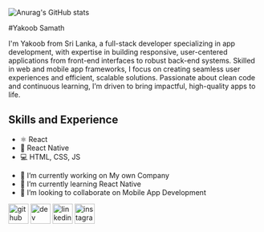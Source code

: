 ![Anurag's GitHub stats](https://github-readme-stats.vercel.app/api?username=yakoob010&show_icons=true&theme=radical)

#Yakoob Samath

I'm Yakoob from Sri Lanka, a full-stack developer specializing in app development, with expertise in building responsive, user-centered applications from front-end interfaces to robust back-end systems. Skilled in web and mobile app frameworks, I focus on creating seamless user experiences and efficient, scalable solutions. Passionate about clean code and continuous learning, I’m driven to bring impactful, high-quality apps to life.

## Skills and Experience
* ⚛ React
* 📱 React Native
* 💻 HTML, CSS, JS 

- 🔭 I’m currently working on My own Company 
- 🌱 I’m currently learning React Native 
- 👯 I’m looking to collaborate on Mobile App Development 


[<img src='https://cdn.jsdelivr.net/npm/simple-icons@3.0.1/icons/github.svg' alt='github' height='40'>](https://github.com/yakoob010)  [<img src='https://cdn.jsdelivr.net/npm/simple-icons@3.0.1/icons/dev-dot-to.svg' alt='dev' height='40'>](https://dev.to/yakoob010)  [<img src='https://cdn.jsdelivr.net/npm/simple-icons@3.0.1/icons/linkedin.svg' alt='linkedin' height='40'>](https://www.linkedin.com/in/yakoob-samath/)  [<img src='https://cdn.jsdelivr.net/npm/simple-icons@3.0.1/icons/instagram.svg' alt='instagram' height='40'>](https://www.instagram.com/yakoob_fahd/)  


